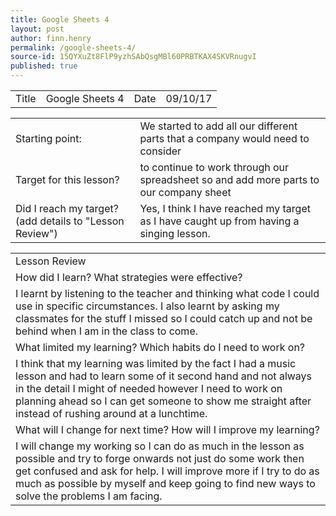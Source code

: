 ```yaml
---
title: Google Sheets 4
layout: post
author: finn.henry
permalink: /google-sheets-4/
source-id: 15QYXuZt8FlP9yzhSAbQsgMBl60PRBTKAX4SKVRnugvI
published: true
---
```

<table>
  <tr>
    <td>Title</td>
    <td>Google Sheets 4</td>
    <td>Date</td>
    <td>09/10/17</td>
  </tr>
</table>


<table>
  <tr>
    <td>Starting point:</td>
    <td>We started to add all our different parts that a company would need to consider</td>
  </tr>
  <tr>
    <td>Target for this lesson?</td>
    <td>to continue to work through our spreadsheet so and add more parts to our company sheet</td>
  </tr>
  <tr>
    <td>Did I reach my target? 
(add details to "Lesson Review")</td>
    <td>Yes, I think I have reached my target as I have caught up from having a singing lesson.</td>
  </tr>
</table>


<table>
  <tr>
    <td>Lesson Review</td>
  </tr>
  <tr>
    <td>How did I learn? What strategies were effective? </td>
  </tr>
  <tr>
    <td>I learnt by listening to the teacher and thinking what code I could use in specific circumstances. I also learnt by asking my classmates for the stuff I missed so I could catch up and not be behind when I am in the class to come.</td>
  </tr>
  <tr>
    <td>What limited my learning? Which habits do I need to work on? </td>
  </tr>
  <tr>
    <td>I think that my learning was limited by the fact I had a music lesson and had to learn some of it second hand and not always in the detail I might of needed however I need to work on planning ahead so I can get someone to show me straight after instead of rushing around at a lunchtime.</td>
  </tr>
  <tr>
    <td>What will I change for next time? How will I improve my learning?</td>
  </tr>
  <tr>
    <td>I will change my working so I can do as much in the lesson as possible and try to forge onwards not just do some work then get confused and ask for help. I will improve more if I try to do as much as possible by myself and keep going to find new ways to solve the problems I am facing.</td>
  </tr>
</table>


